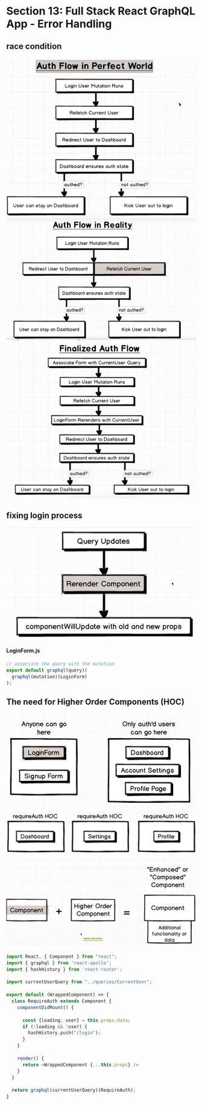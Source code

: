 # Section 13: Full Stack React GraphQL App - Error Handling
## race condition
![](https://raw.githubusercontent.com/floydchenchen/pictures/master/Screen%20Shot%202018-09-13%20at%202.22.46%20PM.png)
![](https://raw.githubusercontent.com/floydchenchen/pictures/master/Screen%20Shot%202018-09-13%20at%202.26.36%20PM.png)
![](https://raw.githubusercontent.com/floydchenchen/pictures/master/Screen%20Shot%202018-09-13%20at%202.27.59%20PM.png)

## fixing login process
![](https://raw.githubusercontent.com/floydchenchen/pictures/master/Screen%20Shot%202018-09-13%20at%202.30.15%20PM.png)

#### LoginForm.js

```js
// associate the query with the mutation
export default graphql(query)(
  graphql(mutation)(LoginForm)
);
```

## The need for Higher Order Components (HOC)
![](https://raw.githubusercontent.com/floydchenchen/pictures/master/Screen%20Shot%202018-09-13%20at%202.45.56%20PM.png)
![](https://raw.githubusercontent.com/floydchenchen/pictures/master/Screen%20Shot%202018-09-13%20at%202.47.07%20PM.png)
![](https://raw.githubusercontent.com/floydchenchen/pictures/master/Screen%20Shot%202018-09-13%20at%202.48.49%20PM.png)

```js
import React, { Component } from "react";
import { graphql } from 'react-apollo';
import { hashHistory } from 'react-router';

import currentUserQuery from "../queries/CurrentUser";

export default (WrappedComponent) => {
  class RequireAuth extends Component {
    componentDidMount() {

      const {loading, user} = this.props.data;
      if (!loading && !user) {
        hashHistory.push("/login");
      }
    }

    render() {
      return <WrappedComponent {...this.props} />
    }
  }

  return graphql(currentUserQuery)(RequireAuth);
}
```